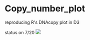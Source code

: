 Copy_number_plot
================

reproducing R's DNAcopy plot in D3

status on 7/20
![](http://i.imgur.com/GjaIw7Z.png)
